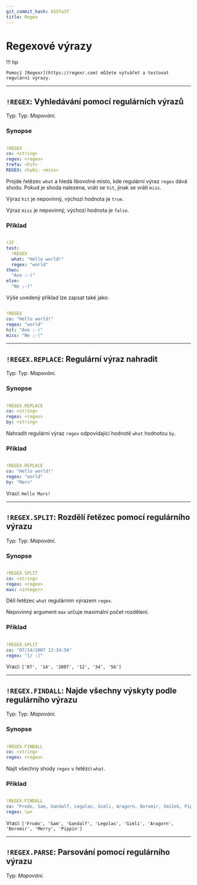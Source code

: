 ```yaml
---
git_commit_hash: b55fa3f
title: Regex
---
```


# Regexové výrazy


!!! tip

	
	
	
	Pomocí [Regexr](https://regexr.com) můžete vytvářet a testovat regulární výrazy.
	

--- 

## `!REGEX`: Vyhledávání pomocí regulárních výrazů  

Typ: Typ: _Mapování_.

### Synopse
```yaml

!REGEX
co: <string>
regex: <regex>
trefa: <hit>
REGEX: chybí: <miss>
```

Projde řetězec `what` a hledá libovolné místo, kde regulární výraz `regex` dává shodu.
Pokud je shoda nalezena, vrátí se `hit`, jinak se vrátí `miss`.
  
Výraz `hit` je nepovinný, výchozí hodnota je `true`.
  
Výraz `miss` je nepovinný, výchozí hodnota je `false`.


### Příklad
```yaml

!IF
test:
  !REGEX
  what: "Hello world!"
  regex: "world"
then:
  "Ano :-)"
else:
  "Ne ;-("
```

Výše uvedený příklad lze zapsat také jako:
 ```yaml

!REGEX
co: "Hello world!"
regex: "world"
hit: "Ano :-)"
miss: "Ne ;-("
```

--- 

## `!REGEX.REPLACE`: Regulární výraz nahradit  

Typ: Typ: _Mapování_.

### Synopse
```yaml

!REGEX.REPLACE
co: <string>
regex: <regex>
by: <string>
```

Nahradit regulární výraz `regex` odpovídající hodnotě `what` hodnotou `by`.


### Příklad
```yaml

!REGEX.REPLACE
co: "Hello world!"
regex: "world"
by: "Mars"
```

Vrací: `Hello Mars!`

--- 

## `!REGEX.SPLIT`: Rozdělí řetězec pomocí regulárního výrazu  

Typ: Typ: _Mapování_.

### Synopse
```yaml

!REGEX.SPLIT
co: <string>
regex: <regex>
max: <integer>
```

Dělí řetězec `what` regulárním výrazem `regex`.

Nepovinný argument `max` určuje maximální počet rozdělení.


### Příklad
```yaml

!REGEX.SPLIT
co: "07/14/2007 12:34:56"
regex: "[/ :]"
```

Vrací: `['07', '14', '2007', '12', '34', '56']`

--- 

## `!REGEX.FINDALL`: Najde všechny výskyty podle regulárního výrazu  

Typ: Typ: _Mapování_.

### Synopse
```yaml

!REGEX.FINDALL
co: <string>
regex: <regex>
```

Najít všechny shody `regex` v řetězci `what`.

### Příklad
```yaml

!REGEX.FINDALL
co: "Frodo, Sam, Gandalf, Legolas, Gimli, Aragorn, Boromir, Smíšek, Pipin"
regex: \w+
```

Vrací: `['Frodo', 'Sam', 'Gandalf', 'Legolas', 'Gimli', 'Aragorn', 'Boromir', 'Merry', 'Pippin']`

---

## `!REGEX.PARSE`: Parsování pomocí regulárního výrazu 

Typ: _Mapování_.

